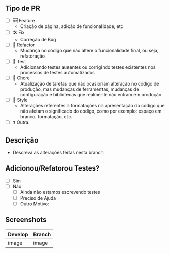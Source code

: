 ## Tipo de PR
- [ ] 🆕 Feature 
  - Criação de página, adição de funcionalidade, etc
- [ ] 🛠️ Fix 
  - Correção de Bug
- [ ] 🔄 Refactor 
  - Mudança no código que não altere o funcionalidade final, ou seja, refatoração
- [ ] 🧪 Test 
  - Adicionando testes ausentes ou corrigindo testes existentes nos processos de testes automatizados
- [ ] 🚧 Chore 
  - Atualização de tarefas que não ocasionam alteração no código de produção, mas mudanças de ferramentas, mudanças de configuração e bibliotecas que realmente não entram em produção
- [ ] 🎨 Style 
  - Alterações referentes a formatações na apresentação do código que não afetam o significado do código, como por exemplo: espaço em branco, formatação, etc.
- [ ] ❓ Outra: 

## Descrição
 - Descreva as alterações feitas nesta branch

## Adicionou/Refatorou Testes?
- [ ] Sim
- [ ] Não
  - [ ] Ainda não estamos escrevendo testes
  - [ ] Preciso de Ajuda
  - [ ] Outro Motivo:

## Screenshots

| Develop | Branch |
| ------ | ----- |
| image  | image |